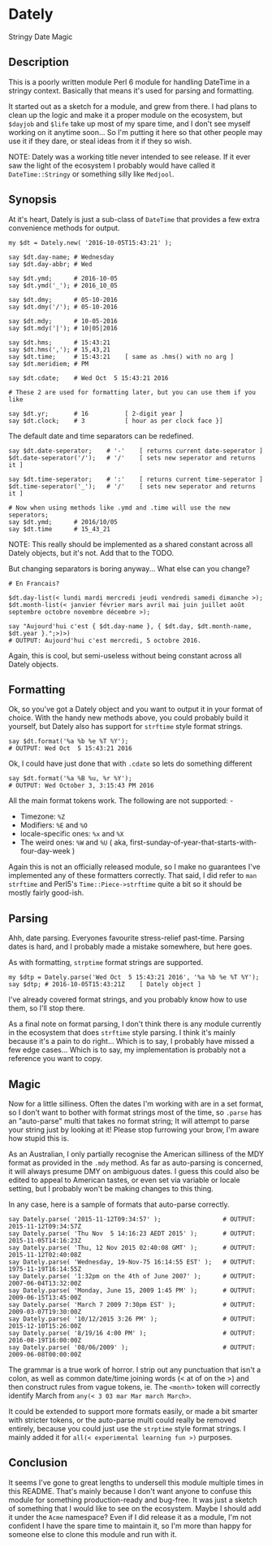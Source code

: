# Dately
Stringy Date Magic

## Description
This is a poorly written module Perl 6 module for handling DateTime in a stringy context. Basically that means it's used for parsing and formatting.

It started out as a sketch for a module, and grew from there. I had plans to clean up the logic and make it a proper module on the ecosystem, but `$dayjob` and `$life` take up most of my spare time, and I don't see myself working on it anytime soon... So I'm putting it here so that other people may use it if they dare, or steal ideas from it if they so wish.

NOTE: Dately was a working title never intended to see release. If it ever saw the light of the ecosystem I probably would have called it `DateTime::Stringy` or something silly like `Medjool`.

## Synopsis
At it's heart, Dately is just a sub-class of `DateTime` that provides a few extra convenience methods for output.

```perl6
my $dt = Dately.new( '2016-10-05T15:43:21' );

say $dt.day-name; # Wednesday
say $dt.day-abbr; # Wed

say $dt.ymd;      # 2016-10-05
say $dt.ymd('_'); # 2016_10_05

say $dt.dmy;      # 05-10-2016
say $dt.dmy('/'); # 05-10-2016

say $dt.mdy;      # 10-05-2016
say $dt.mdy('|'); # 10|05|2016

say $dt.hms;      # 15:43:21
say $dt.hms(','); # 15,43,21
say $dt.time;     # 15:43:21    [ same as .hms() with no arg ]
say $dt.meridiem; # PM

say $dt.cdate;    # Wed Oct  5 15:43:21 2016

# These 2 are used for formatting later, but you can use them if you like

say $dt.yr;       # 16          [ 2-digit year ]
say $dt.clock;    # 3           [ hour as per clock face }]
```

The default date and time separators can be redefined.
```perl6
say $dt.date-seperator;    # '-'    [ returns current date-seperator ]
$dt.date-seperator('/');   # '/'    [ sets new seperator and returns it ]

say $dt.time-seperator;    # ':'    [ returns current time-seperator ]
$dt.time-seperator('_');   # '/'    [ sets new seperator and returns it ]

# Now when using methods like .ymd and .time will use the new seperators;
say $dt.ymd;      # 2016/10/05
say $dt.time      # 15_43_21
```

NOTE: This really should be implemented as a shared constant across all Dately objects, but it's not. Add that to the TODO.

But changing separators is boring anyway... What else can you change?
```perl6
# En Francais?

$dt.day-list(< lundi mardi mercredi jeudi vendredi samedi dimanche >);
$dt.month-list(< janvier février mars avril mai juin juillet août septembre octobre novembre décembre >);

say "Aujourd'hui c'est { $dt.day-name }, { $dt.day, $dt.month-name, $dt.year }.";>)>)
# OUTPUT: Aujourd'hui c'est mercredi, 5 octobre 2016.
```

Again, this is cool, but semi-useless without being constant across all Dately objects.

## Formatting
Ok, so you've got a Dately object and you want to output it in your format of choice. With the handy new methods above, you could probably build it yourself, but Dately also has support for `strftime` style format strings.

```perl6
say $dt.format('%a %b %e %T %Y');
# OUTPUT: Wed Oct  5 15:43:21 2016
```
Ok, I could have just done that with `.cdate` so lets do something different

```perl6
say $dt.format('%a %B %u, %r %Y');
# OUTPUT: Wed October 3, 3:15:43 PM 2016
```
All the main format tokens work. The following are not supported: -
  * Timezone: `%Z`
  * Modifiers: `%E` and `%O`
  * locale-specific ones: `%x` and `%X`
  * The weird ones: `%W` and `%U` ( aka, first-sunday-of-year-that-starts-with-four-day-week )

Again this is not an officially released module, so I make no guarantees I've implemented any of these formatters correctly. That said, I did refer to `man strftime` and Perl5's `Time::Piece->strftime` quite a bit so it should be mostly fairly good-ish.

## Parsing
Ahh, date parsing. Everyones favourite stress-relief past-time. Parsing dates is hard, and I probably made a mistake somewhere, but here goes.

As with formatting, `strptime` format strings are supported.

```perl6
my $dtp = Dately.parse('Wed Oct  5 15:43:21 2016', '%a %b %e %T %Y');
say $dtp; # 2016-10-05T15:43:21Z    [ Dately object ]
```
I've already covered format strings, and you probably know how to use them, so I'll stop there.

As a final note on format parsing, I don't think there is any module currently in the ecosystem that does `strftime` style parsing. I think it's mainly because it's a pain to do right... Which is to say, I probably have missed a few edge cases... Which is to say, my implementation is probably not a reference you want to copy.

## Magic
Now for a little silliness. Often the dates I'm working with are in a set format, so I don't want to bother with format strings most of the time, so `.parse` has an "auto-parse" multi that takes no format string; It will attempt to parse your string just by looking at it! Please stop furrowing your brow, I'm aware how stupid this is.

As an Australian, I only partially recognise the American silliness of the MDY format as provided in the `.mdy` method. As far as auto-parsing is concerned, it will always presume DMY on ambiguous dates. I guess this could also be edited to appeal to American tastes, or even set via variable or locale setting, but I probably won't be making changes to this thing.

In any case, here is a sample of formats that auto-parse correctly.

```perl6
say Dately.parse( '2015-11-12T09:34:57' );                 # OUTPUT: 2015-11-12T09:34:57Z
say Dately.parse( 'Thu Nov  5 14:16:23 AEDT 2015' );       # OUTPUT: 2015-11-05T14:16:23Z
say Dately.parse( 'Thu, 12 Nov 2015 02:40:08 GMT' );       # OUTPUT: 2015-11-12T02:40:08Z
say Dately.parse( 'Wednesday, 19-Nov-75 16:14:55 EST' );   # OUTPUT: 1975-11-19T16:14:55Z
say Dately.parse( '1:32pm on the 4th of June 2007' );      # OUTPUT: 2007-06-04T13:32:00Z
say Dately.parse( 'Monday, June 15, 2009 1:45 PM' );       # OUTPUT: 2009-06-15T13:45:00Z
say Dately.parse( 'March 7 2009 7:30pm EST' );             # OUTPUT: 2009-03-07T19:30:00Z
say Dately.parse( '10/12/2015 3:26 PM' );                  # OUTPUT: 2015-12-10T15:26:00Z
say Dately.parse( '8/19/16 4:00 PM' );                     # OUTPUT: 2016-08-19T16:00:00Z
say Dately.parse( '08/06/2009' );                          # OUTPUT: 2009-06-08T00:00:00Z
```

The grammar is a true work of horror. I strip out any punctuation that isn't a colon, as well as common date/time joining words (< at of on the >) and then construct rules from vague tokens, ie. The `<month>` token will correctly identify March from `any(< 3 03 mar Mar march March>`.

It could be extended to support more formats easily, or made a bit smarter with stricter tokens, or the auto-parse multi could really be removed entirely, because you could just use the `strptime` style format strings. I mainly added it for `all(< experimental learning fun >)` purposes.

## Conclusion
It seems I've gone to great lengths to undersell this module multiple times in this README. That's mainly because I don't want anyone to confuse this module for something production-ready and bug-free. It was just a sketch of something that I would like to see on the ecosystem. Maybe I should add it under the `Acme` namespace? Even if I did release it as a module, I'm not confident I have the spare time to maintain it, so I'm more than happy for someone else to clone this module and run with it.
